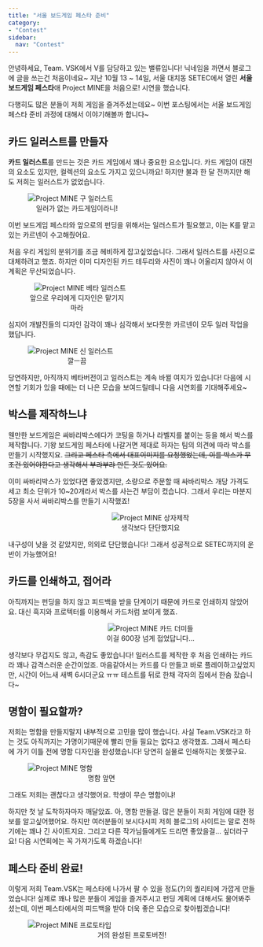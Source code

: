 ```yaml
---
title: "서울 보드게임 페스타 준비"
category:
- "Contest"
sidebar:
  nav: "Contest"
---
```


안녕하세요, Team. VSK에서 V를 담당하고 있는 밸류입니다! 닉네임을 까면서 블로그에 글을 쓰는건 처음이네요~ 지난 10월 13 ~ 14일, 서울 대치동 SETEC에서 열린 **서울 보드게임 페스타**애 Project MINE을 처음으로! 시연을 했습니다.

다행히도 많은 분들이 저희 게임을 즐겨주셨는데요~ 이번 포스팅에서는 서울 보드게임 페스타 준비 과정에 대해서 이야기해볼까 합니다~

## 카드 일러스트를 만들자

**카드 일러스트**를 만드는 것은 카드 게임에서 꽤나 중요한 요소입니다. 카드 게임이 대전의 요소도 있지만, 컬렉션의 요소도 가지고 있으니까요! 하지만 불과 한 달 전까지만 해도 저희는 일러스트가 없었습니다. 

<figure style="width:200px" align = "left"><img src="/assets/image/소형_사파이어_광산_구.png" alt="Project MINE 구 일러스트"> <figcaption><center>일러가 없는 카드게임이라니!</center></figcaption></figure> 이번 보드게임 페스타와 앞으로의 펀딩을 위해서는 일러스트가 필요했고, 이는 K를 맡고있는 카르넨이 수고해줬어요.

처음 우리 게임의 분위기를 조금 헤비하게 잡고싶었습니다. 그래서 일러스트를 사진으로 대체하려고 했죠. 하지만 이미 디자인된 카드 테두리와 사진이 꽤나 어울리지 않아서 이 계획은 무산되었습니다.  

<figure style="width:200px" align = "right"><img src="/assets/image/소형_사파이어_광산_베타.png" alt="Project MINE 베타 일러스트"> <figcaption><center>앞으로 우리에게 디자인은 맡기지 마라</center></figcaption></figure> 심지어 개발진들의 디자인 감각이 꽤나 심각해서 보다못한 카르넨이 모두 일러 작업을 했답니다.

 <figure style="width:200px" align="left"><img src="/assets/image/소형_사파이어_광산_신.png" alt="Project MINE 신 일러스트"> <figcaption><center>깔ㅡ끔</center></figcaption></figure> 

당연하지만, 아직까지 베타버전이고 일러스트는 계속 바뀔 여지가 있습니다! 다음에 시연할 기회가 있을 때에는 더 나은 모습을 보여드릴테니 다음 시연회를 기대해주세요~

## 박스를 제작하느냐

웬만한 보드게임은 싸바리박스에다가 코팅을 하거나 라벨지를 붙이는 등을 해서 박스를 제작합니다. 기왕 보드게임 페스타에 나갈거면 제대로 하자는 팀의 의견에 따라 박스를 만들기 시작했지요. ~~그리고 페스타 측에서 대표이미지를 요청했었는데, 이를 박스가 무조건 있어야한다고 생각해서 부랴부랴 만든 것도 있어요.~~

이미 싸바리박스가 있었다면 좋았겠지만, 소량으로 주문할 때 싸바리박스 개당 가격도 세고 최소 단위가 10~20개라서 박스를 사는건 부담이 컸습니다. 그래서 우리는 마분지 5장을 사서 싸바리박스를 만들기 시작했죠!

 <figure style="width:500px" align = "center"><img src="/assets/image/ProjectMINE_상자제작.jpg" alt="Project MINE 상자제작"> <figcaption><center>생각보다 단단했지요</center></figcaption></figure> 

내구성이 낮을 것 같았지만, 의외로 단단했습니다! 그래서 성공적으로 SETEC까지의 운반이 가능했어요!

## 카드를 인쇄하고, 접어라

아직까지는 펀딩을 하지 않고 피드백을 받을 단계이기 때문에 카드로 인쇄하지 않았어요. 대신 흑지와 프로텍터를 이용해서 카드처럼 보이게 했죠. 

 <figure style="width:500px" align = "center"><img src="/assets/image/ProjectMINE_카드더미들.jpg" alt="Project MINE 카드 더미들"> <figcaption><center>이걸 600장 넘게 접었답니다...</center></figcaption></figure> 

생각보다 무겁지도 않고, 촉감도 좋았습니다! 일러스트를 제작한 후 처음 인쇄하는 카드라 꽤나 감격스러운 순간이었죠. 마음같아서는 카드를 다 만들고 바로 플레이하고싶었지만, 시간이 어느새 새벽 6시더군요 ㅠㅠ 테스트를 뒤로 한채 각자의 집에서 한숨 잤습니다~

## 명함이 필요할까?

저희는 명함을 만들지말지 내부적으로 고민을 많이 했습니다. 사실 Team.VSK라고 하는 것도 아직까지는 가명이기때문에 빨리 만들 필요는 없다고 생각했죠. 그래서 페스타에 가기 이틀 전에 명함 디자인을 완성했습니다! 당연히 실물로 인쇄하지는 못했구요.

 <figure style="width:300px"><img src="/assets/image/CallingCard.png" alt="Project MINE 명함"> <figcaption><center>명함 앞면</center></figcaption></figure>  그래도 저희는 괜찮다고 생각했어요. 학생이 무슨 명함이냐! 

하지만 첫 날 도착하자마자 깨달았죠. 아, 명함 만들걸. 많은 분들이 저희 게임에 대한 정보를 알고싶어했어요. 하지만 여러분들이 보시다시피 저희 블로그의 사이트는 말로 전하기에는 꽤나 긴 사이트지요. 그리고 다른 작가님들에게도 드리면 좋았을걸... 싶더라구요! 다음 시연회에는 꼭 가져가도록 하겠습니다!

## 페스타 준비 완료!

이렇게 저희 Team.VSK는 페스타에 나가서 팔 수 있을 정도(?)의 퀄리티에 가깝게 만들었습니다! 실제로 꽤나 많은 분들이 게임을 즐겨주시고 펀딩 계획에 대해서도 물어봐주셨는데, 이번 페스타에서의 피드백을 받아 더욱 좋은 모습으로 찾아뵙겠습니다!

 <figure style="height:300px"><img align = "center" src="/assets/image/ProjectMINE_프로토타입.jpg" alt="Project MINE 프로토타입"> <figcaption><center>거의 완성된 프로토버전!</center></figcaption></figure> 





